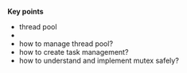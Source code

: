**Key points**
* thread pool
 * 
* how to manage thread pool? 
* how to create task management?
* how to understand and implement mutex safely?

